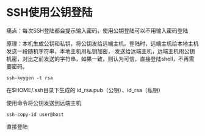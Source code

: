 # SSH使用公钥登陆
痛点：每次SSH登陆都会提示输入密码，使用公钥登陆可以不用输入密码登陆

原理：本机生成公钥和私钥，将公钥发给远端主机。登陆时，远端主机给本地主机发送一段随机字符串，本地主机用私钥加密，
发送给远端主机，远端主机用公钥机密，对比之前发送的字符串，如果一致，则认为可信，直接登陆shell，不再需要密码。

```shell
ssh-keygen -t rsa
```
在$HOME/.ssh目录下生成的 id_rsa.pub（公钥）、id_rsa（私钥）

使用命令将公钥发送到远端主机
```shell
ssh-copy-id user@host
```
直接登陆
